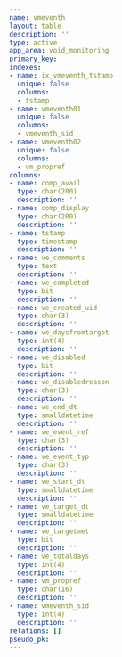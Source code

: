 ```yaml
---
name: vmeventh
layout: table
description: ''
type: active
app_area: void_monitoring
primary_key: 
indexes:
- name: ix_vmeventh_tstamp
  unique: false
  columns:
  - tstamp
- name: vmeventh01
  unique: false
  columns:
  - vmeventh_sid
- name: vmeventh02
  unique: false
  columns:
  - vm_propref
columns:
- name: comp_avail
  type: char(200)
  description: ''
- name: comp_display
  type: char(200)
  description: ''
- name: tstamp
  type: timestamp
  description: ''
- name: ve_comments
  type: text
  description: ''
- name: ve_completed
  type: bit
  description: ''
- name: ve_created_uid
  type: char(3)
  description: ''
- name: ve_daysfromtarget
  type: int(4)
  description: ''
- name: ve_disabled
  type: bit
  description: ''
- name: ve_disabledreason
  type: char(3)
  description: ''
- name: ve_end_dt
  type: smalldatetime
  description: ''
- name: ve_event_ref
  type: char(3)
  description: ''
- name: ve_event_typ
  type: char(3)
  description: ''
- name: ve_start_dt
  type: smalldatetime
  description: ''
- name: ve_target_dt
  type: smalldatetime
  description: ''
- name: ve_targetmet
  type: bit
  description: ''
- name: ve_totaldays
  type: int(4)
  description: ''
- name: vm_propref
  type: char(16)
  description: ''
- name: vmeventh_sid
  type: int(4)
  description: ''
relations: []
pseudo_pk: 
---
```


